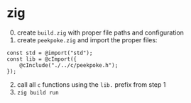 # zig

0. create `build.zig` with proper file paths and configuration
1. create `peekpoke.zig` and import the proper files:
```zig
const std = @import("std");
const lib = @cImport({
    @cInclude("./../c/peekpoke.h");
});
```
2. call all `c` functions using the `lib.` prefix from step 1
3. `zig build run`